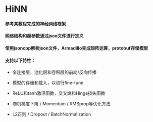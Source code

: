 # HiNN
#### 参考某教程完成的神经网络框架

#### 网络结构和超参数通过json文件进行定义

#### 使用jsoncpp解析json文件，Armadillo完成矩阵运算，protobuf存储模型

#### 支持以下特性：

- 全连接层，池化层和卷积层的前向/反向传播

- 模型的存储和载入，以进行fine-tune

- ReLU和tanh激活函数，交叉熵和Hinge损失函数

- 随机梯度下降 / Momentum / RMSprop等优化方法

- L2正则 / Dropout / BatchNormalization
